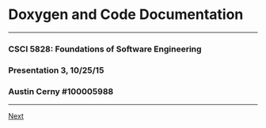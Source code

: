 # Doxygen and Code Documentation
***

### CSCI 5828: Foundations of Software Engineering
### Presentation 3, 10/25/15
### Austin Cerny #100005988

***
  
[Next](https://github.com/AustinCerny/CSCI582_Presentation3/blob/master/slide02.md)
